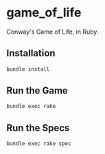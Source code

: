 # game_of_life

Conway's Game of Life, in Ruby.

## Installation

```bash
bundle install
```

## Run the Game

```bash
bundle exec rake
```

## Run the Specs

```bash
bundle exec rake spec
```
